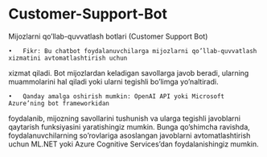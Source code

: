# Customer-Support-Bot
Mijozlarni qo’llab-quvvatlash botlari (Customer Support Bot)


	•	Fikr: Bu chatbot foydalanuvchilarga mijozlarni qo’llab-quvvatlash xizmatini avtomatlashtirish uchun
 xizmat qiladi. Bot mijozlardan keladigan savollarga javob beradi,
 ularning muammolarini hal qiladi yoki ularni tegishli bo’limga yo’naltiradi.

	•	Qanday amalga oshirish mumkin: OpenAI API yoki Microsoft Azure’ning bot frameworkidan
 foydalanib, mijozning savollarini tushunish va ularga tegishli javoblarni qaytarish funksiyasini yaratishingiz mumkin.
 Bunga qo’shimcha ravishda, foydalanuvchilarning so’rovlariga asoslangan javoblarni avtomatlashtirish uchun ML.NET yoki
 Azure Cognitive Services’dan foydalanishingiz mumkin.
